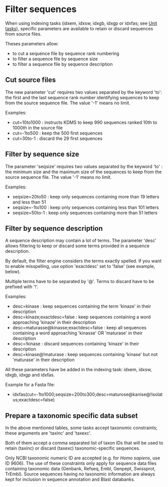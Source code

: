 # Filter sequences

When using indexing tasks \(idxem, idxsw, idxgb, idxgp or idxfas; see [Unit tasks](../descriptors-format.md#unit-tasks)\), specific parameters are available to retain or discard sequences from source files.

Theses parameters allow:

* to cut a sequence file by sequence rank numbering
* to filter a sequence file by sequence size
* to filter a sequence file by sequence description

## Cut source files

The new parameter 'cut' requires two values separated by the keyword 'to': the first and the last sequence rank number identifying sequences to keep from the source sequence file. The value '-1' means no limit.

Examples:

* cut=10to1000 : instructs KDMS to keep 990 sequences ranked 10th to 1000th in the source file
* cut=-1to500 : keep the 500 first sequences
* cut=30to-1 : discard the 29 first sequences

## Filter by sequence size

The parameter 'seqsize' requires two values separated by the keyword 'to' : the minimum size and the maximum size of the sequences to keep from the source sequence file. The value '-1' means no limit.

Examples:

* seqsize=20to50 : keep only sequences containing more than 19 letters and less than 51
* seqsize=-1to100 : keep only sequences containing less than 101 letters
* seqsize=50to-1 : keep only sequences containing more than 51 letters

## Filter by sequence description

A sequence description may contain a lot of terms. The parameter 'desc' allows filtering to keep or discard some terms provided in a sequence description.

By default, the filter engine considers the terms exactly spelled. If you want to enable misspelling, use option 'exactdesc' set to 'false' \(see example, below\).

Multiple terms have to be separated by '@'. Terms to discard have to be prefixed with '!'.

Examples:

* desc=kinase : keep sequences containing the term 'kinaze' in their description
* desc=kinaze;exactdesc=false : keep sequences containing a word approaching 'kinaze' in their description
* desc=maturasse@kinasse;exactdesc=false : keep all sequences containing a word approaching 'kinasse' OR 'maturase' in their description
* desc=!kinase : discard sequences containing 'kinaze' in their description
* desc=kinase@!maturase : keep sequences containing 'kinase' but not 'maturase' in their description

All these parameters have be added in the indexing task: idxem, idxsw, idxgb, idxgp and idxfas.

Example for a Fasta file:

* idxfas\(cut=-1to1000;seqsize=200to300;desc=maturose@kanise@!isolatus;exactdesc=false\)

## Prepare a taxonomic specific data subset

In the above mentioned tables, some tasks accept taxonomic constraints; these arguments are 'taxinc' and 'taxexc'.

Both of them accept a comma separated list of taxon IDs that will be used to retain \(taxinc\) or discard \(taxexc\) taxonomic-specific sequences.

Only NCBI taxonomic numeric ID are accepted \(e.g. for _Homo sapiens_, use ID 9606\). The use of these constraints only apply for sequence data files containing taxonomic data \(Genbank, Refseq, Embl, Genpept, Swissprot, TrEmbl\). Source sequences having no taxonomic information are always kept for inclusion in sequence annotation and Blast databanks.

